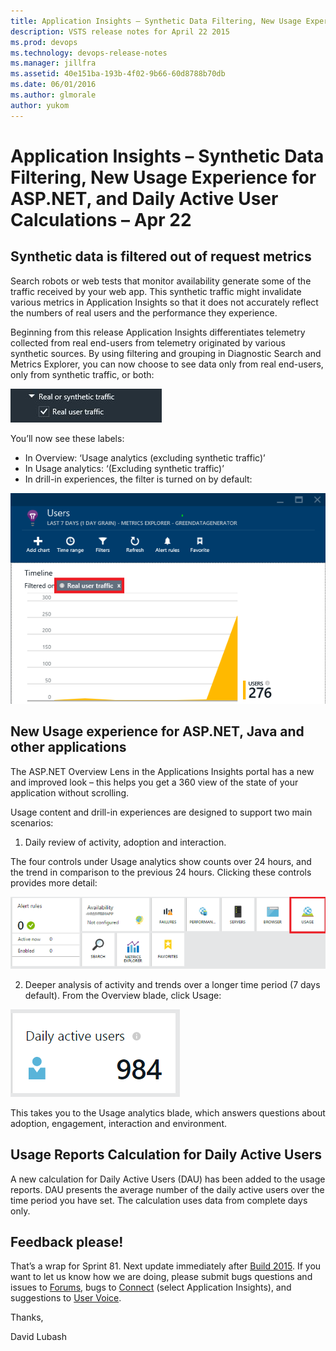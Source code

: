 ```yaml
---
title: Application Insights – Synthetic Data Filtering, New Usage Experience for ASP.NET, and Daily Active User Calculations – Apr 22
description: VSTS release notes for April 22 2015
ms.prod: devops
ms.technology: devops-release-notes
ms.manager: jillfra
ms.assetid: 40e151ba-193b-4f02-9b66-60d8788b70db
ms.date: 06/01/2016
ms.author: glmorale
author: yukom
---
```


# Application Insights – Synthetic Data Filtering, New Usage Experience for ASP.NET, and Daily Active User Calculations – Apr 22

## Synthetic data is filtered out of request metrics

Search robots or web tests that monitor availability generate some of the traffic received by your web app. This synthetic traffic might invalidate various metrics in Application Insights so that it does not accurately reflect the numbers of real users and the performance they experience.

Beginning from this release Application Insights differentiates telemetry collected from real end-users from telemetry originated by various synthetic sources. By using filtering and grouping in Diagnostic Search and Metrics Explorer, you can now choose to see data only from real end-users, only from synthetic traffic, or both:

![Filtering for real user traffic](_img/4_22_01.png)

You’ll now see these labels:

- In Overview: ‘Usage analytics (excluding synthetic traffic)’
- In Usage analytics: ‘(Excluding synthetic traffic)’
- In drill-in experiences, the filter is turned on by default:

![Filtering for real traffic turned on by default in drill-in experiences](_img/4_22_02.png)

## New Usage experience for ASP.NET, Java and other applications

The ASP.NET Overview Lens in the Applications Insights portal has a new and improved look – this helps you get a 360 view of the state of your application without scrolling.

Usage content and drill-in experiences are designed to support two main scenarios:

1. Daily review of activity, adoption and interaction.

The four controls under Usage analytics show counts over 24 hours, and the trend in comparison to the previous 24 hours. Clicking these controls provides more detail:

![Daily activity review: usage analytics control panel](_img/4_22_03.png)

2. Deeper analysis of activity and trends over a longer time period (7 days default). From the Overview blade, click Usage:

![Accessing usage analytics for longer time periods](_img/4_22_04.png)

  This takes you to the Usage analytics blade, which answers questions about adoption, engagement, interaction and environment.

## Usage Reports Calculation for Daily Active Users

A new calculation for Daily Active Users (DAU) has been added to the usage reports. DAU presents the average number of the daily active users over the time period you have set. The calculation uses data from complete days only.


## Feedback please!

That’s a wrap for Sprint 81. Next update immediately after [Build 2015](http://www.buildwindows.com/). If you want to let us know how we are doing, please submit bugs questions and issues to [Forums](https://social.msdn.microsoft.com/Forums/vstudio/home?forum=ApplicationInsights), bugs to [Connect](http://connect.microsoft.com/VisualStudio) (select Application Insights), and suggestions to [User Voice](http://visualstudio.uservoice.com/forums/121579-visual-studio/category/77108-application-insights).

Thanks,

David Lubash
